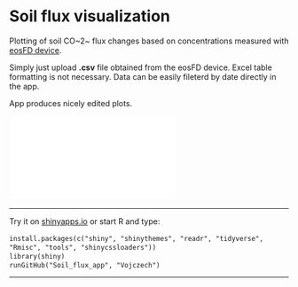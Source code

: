 # Soil flux visualization
Plotting of soil CO~2~ flux changes based on concentrations measured with [eosFD device](http://www.eosense.com/products/eosFD/).

Simply just upload **.csv** file obtained from the eosFD device. Excel table formatting is not necessary. Data can be easily fileterd by date directly in the app.

App produces nicely edited plots. 

![example plot](/soil_flux_2018-10-24_2018-11-02.pdf) 

---
Try it on [shinyapps.io](https://labenvmicro.shinyapps.io/Soil_flux_app/) or start R and type:
```
install.packages(c("shiny", "shinythemes", "readr", "tidyverse", "Rmisc", "tools", "shinycssloaders"))
library(shiny)
runGitHub("Soil_flux_app", "Vojczech") 
```
---

 

